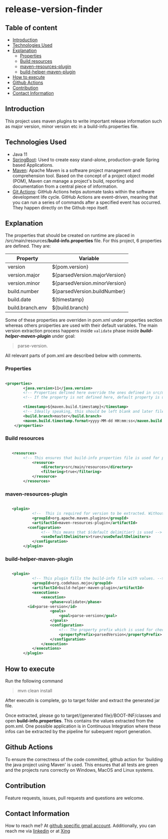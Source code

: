 # release-version-finder


## Table of content
- [Introduction](#introduction)
- [Technologies Used](#technologies-used)
- [Explanation](#explanation)
  - [Properties](#properties)
  - [Build resources](#build-resources)
  - [maven-resources-plugin](#maven-resources-plugin)
  - [build-helper-maven-plugin](#build-helper-maven-plugin)
- [How to execute](#how-to-execute)
- [Github Actions](#github-actions)
- [Contribution](#contribution)
- [Contact Information](#contact-information)

## Introduction

This project uses maven plugins to write important release information such as major version, minor version etc in a build-info.properties file.

## Technologies Used

- Java 11
- [SpringBoot](https://start.spring.io/): Used to create easy stand-alone, production-grade Spring based Applications.
- [Maven](https://maven.apache.org/): Apache Maven is a software project management and comprehension tool. Based on the concept of a project object model (POM), Maven can manage a project's build, reporting and documentation from a central piece of information.
- [Git Actions](https://docs.github.com/en/actions): GitHub Actions helps automate tasks within the software development life cycle. GitHub Actions are event-driven, meaning that you can run a series of commands after a specified event has occurred. They happen directly on the Github repo itself.


## Explanation
The properties that should be created on runtime are placed in /src/main/resources/**build-info.properties** file. For this project, 6 properties are defined. They are: 

|Property|Variable|
| --- | --- |
|version|${pom.version}|
|version.major|${parsedVersion.majorVersion}|
|version.minor|${parsedVersion.minorVersion}|
|build.number|${parsedVersion.buildNumber}|
|build.date|${timestamp}|
|build.branch.env|${build.branch}|

Some of these properties are overriden in pom.xml under properties section whereas others proiperties are used with their default variables. The main version extraction process happens inside `validate` phase inside ***build-helper-maven-plugin*** under goal: 
> parse-version.

All relevant parts of pom.xml are described below with comments.
### Properties
```xml

<properties>
		<java.version>11</java.version>
		<!-- Properties defined here override the ones defined in src/main/resources/build-info.properties.-->
		<!-- If the property is not defined here, default property is used in build-info.properties -->
		
		<timestamp>${maven.build.timestamp}</timestamp>
		<!-- Ideally speaking, this should be left blank and later filed out by ci. For now, it is hard-coded -->
		<build.branch>master</build.branch>	
		<maven.build.timestamp.format>yyyy-MM-dd HH:mm:ss</maven.build.timestamp.format>
	</properties>

```


### Build resources
```xml

   <resources>
		<!-- This ensures that build-info properties file is used for processing. -->
			<resource>
				<directory>src/main/resources</directory>
				<filtering>true</filtering>
			</resource>
		</resources>

```

### maven-resources-plugin
```xml

   <plugin>
			<!--  This is required for version to be extracted. Without it, build-helper-maven-plugin will not work.-->
			<groupId>org.apache.maven.plugins</groupId>
			<artifactId>maven-resources-plugin</artifactId>
		  <configuration>
				<!-- This means that $(default delimitier) is used -->
				<useDefaultDelimiters>true</useDefaultDelimiters>
			</configuration>
		</plugin>

```

### build-helper-maven-plugin
```xml

   <plugin>
			<!-- This plugin fills the build-info file with values. -->
			<groupId>org.codehaus.mojo</groupId>
			<artifactId>build-helper-maven-plugin</artifactId>
			<executions>
				<execution>
					<phase>validate</phase>
          <id>parse-version</id>
					<goals>
						<goal>parse-version</goal>
					</goals>
					<configuration>
						<!-- The property prefix which is used for checking variables in build-info properties file. -->
						<propertyPrefix>parsedVersion</propertyPrefix>
					</configuration>
				</execution>
			</executions>
		</plugin>

```

## How to execute
Run the following command
> mvn clean install

After executin is complete, go to target folder and extract the generated  jar file.

Once extracted, please go to target/{generated file}/BOOT-INF/classes and open **build-info.properties**. This contains the values extracted from the pom.xml. One possible application is in Continuous Integration where these infos can be extracted by the pipeline for subequent report generation.

## Github Actions
To ensure the correctness of the code committed, github action for 'building the java project using Maven' is used. This ensures that all tests are green and the projects runs correctly on Windows, MacOS and Linux systems.

## Contribution

Feature requests, issues, pull requests and questions are welcome.

## Contact Information

How to reach me? At [github specific gmail account](mailto:syedumerahmedcode@gmail.com?subject=[GitHub]%20Hello%20from%20Github). Additionally, you can reach me via [linkedin](https://www.linkedin.com/in/syed-umer-ahmed-a346a746/) or at [Xing](https://www.xing.com/profile/SyedUmer_Ahmed/cv)

